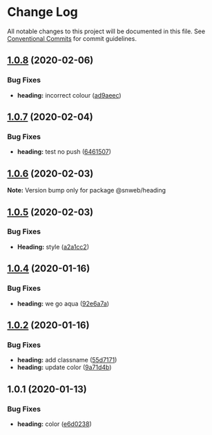 # Change Log

All notable changes to this project will be documented in this file.
See [Conventional Commits](https://conventionalcommits.org) for commit guidelines.

## [1.0.8](https://github.com/scgrossman/system/compare/@snweb/heading@1.0.7...@snweb/heading@1.0.8) (2020-02-06)


### Bug Fixes

* **heading:** incorrect colour ([ad9aeec](https://github.com/scgrossman/system/commit/ad9aeec))





## [1.0.7](https://github.com/scgrossman/system/compare/@snweb/heading@1.0.6...@snweb/heading@1.0.7) (2020-02-04)


### Bug Fixes

* **heading:** test no push ([6461507](https://github.com/scgrossman/system/commit/6461507))





## [1.0.6](https://github.com/scgrossman/system/compare/@snweb/heading@1.0.5...@snweb/heading@1.0.6) (2020-02-03)

**Note:** Version bump only for package @snweb/heading





## [1.0.5](https://github.com/scgrossman/system/compare/@snweb/heading@1.0.4...@snweb/heading@1.0.5) (2020-02-03)


### Bug Fixes

* **Heading:** style ([a2a1cc2](https://github.com/scgrossman/system/commit/a2a1cc2))





## [1.0.4](https://github.com/scgrossman/system/compare/@snweb/heading@1.0.2...@snweb/heading@1.0.4) (2020-01-16)


### Bug Fixes

* **heading:** we go aqua ([92e6a7a](https://github.com/scgrossman/system/commit/92e6a7a))





## [1.0.2](https://github.com/scgrossman/system/compare/@snweb/heading@1.0.1...@snweb/heading@1.0.2) (2020-01-16)


### Bug Fixes

* **heading:** add classname ([55d7171](https://github.com/scgrossman/system/commit/55d7171))
* **heading:** update color ([9a71d4b](https://github.com/scgrossman/system/commit/9a71d4b))





## 1.0.1 (2020-01-13)


### Bug Fixes

* **heading:** color ([e6d0238](https://github.com/scgrossman/system/commit/e6d0238))

